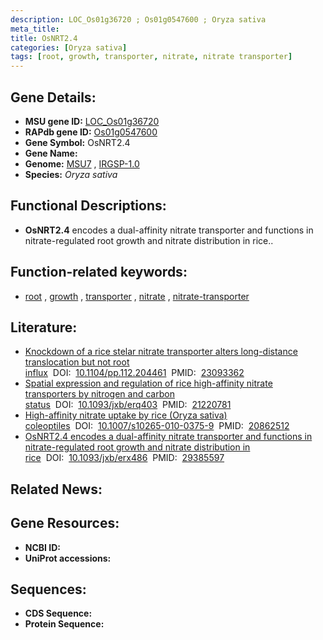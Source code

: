 ```yaml
---
description: LOC_Os01g36720 ; Os01g0547600 ; Oryza sativa
meta_title:
title: OsNRT2.4
categories: [Oryza sativa]
tags: [root, growth, transporter, nitrate, nitrate transporter]
---
```


## Gene Details:
- **MSU gene ID:** [LOC_Os01g36720](http://rice.uga.edu/cgi-bin/ORF_infopage.cgi?orf=LOC_Os01g36720)  
- **RAPdb gene ID:** [Os01g0547600](https://rapdb.dna.affrc.go.jp/locus/?name=Os01g0547600)  
- **Gene Symbol:** OsNRT2.4
- **Gene Name:**
- **Genome:**  [MSU7](http://rice.uga.edu/)&nbsp;,&nbsp;[IRGSP-1.0](https://rapdb.dna.affrc.go.jp/download/irgsp1.html)
- **Species:** *Oryza sativa*

## Functional Descriptions:
   - **OsNRT2.4** encodes a dual-affinity nitrate transporter and functions in nitrate-regulated root growth and nitrate distribution in rice..

## Function-related keywords:
   - [root](/tags/root/)&nbsp;,&nbsp;[growth](/tags/growth/)&nbsp;,&nbsp;[transporter](/tags/transporter/)&nbsp;,&nbsp;[nitrate](/tags/nitrate/)&nbsp;,&nbsp;[nitrate-transporter](/tags/nitrate-transporter/)

## Literature:
   - [Knockdown of a rice stelar nitrate transporter alters long-distance translocation but not root influx](https://www.doi.org/10.1104/pp.112.204461)&nbsp;&nbsp;DOI:&nbsp;&nbsp;[10.1104/pp.112.204461](https://www.doi.org/10.1104/pp.112.204461)&nbsp;&nbsp;PMID:&nbsp;&nbsp;[23093362](https://pubmed.ncbi.nlm.nih.gov/23093362/)
   - [Spatial expression and regulation of rice high-affinity nitrate transporters by nitrogen and carbon status](https://www.doi.org/10.1093/jxb/erq403)&nbsp;&nbsp;DOI:&nbsp;&nbsp;[10.1093/jxb/erq403](https://www.doi.org/10.1093/jxb/erq403)&nbsp;&nbsp;PMID:&nbsp;&nbsp;[21220781](https://pubmed.ncbi.nlm.nih.gov/21220781/)
   - [High-affinity nitrate uptake by rice (Oryza sativa) coleoptiles](https://www.doi.org/10.1007/s10265-010-0375-9)&nbsp;&nbsp;DOI:&nbsp;&nbsp;[10.1007/s10265-010-0375-9](https://www.doi.org/10.1007/s10265-010-0375-9)&nbsp;&nbsp;PMID:&nbsp;&nbsp;[20862512](https://pubmed.ncbi.nlm.nih.gov/20862512/)
   - [OsNRT2.4 encodes a dual-affinity nitrate transporter and functions in nitrate-regulated root growth and nitrate distribution in rice](https://www.doi.org/10.1093/jxb/erx486)&nbsp;&nbsp;DOI:&nbsp;&nbsp;[10.1093/jxb/erx486](https://www.doi.org/10.1093/jxb/erx486)&nbsp;&nbsp;PMID:&nbsp;&nbsp;[29385597](https://pubmed.ncbi.nlm.nih.gov/29385597/)

## Related News:

## Gene Resources:
- **NCBI ID:**  []()
- **UniProt accessions:** [](https://www.uniprot.org/uniprotkb//entry)

## Sequences:
- **CDS Sequence:**
- **Protein Sequence:**

